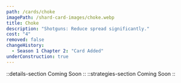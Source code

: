 ```yaml
---
path: /cards/choke
imagePath: /shard-card-images/choke.webp
title: Choke
description: "Shotguns: Reduce spread significantly."
cost: "4"
removed: false
changeHistory:
  - Season 1 Chapter 2: "Card Added"
underConstruction: true
---
```

::details-section
Coming Soon
::
::strategies-section
Coming Soon
::